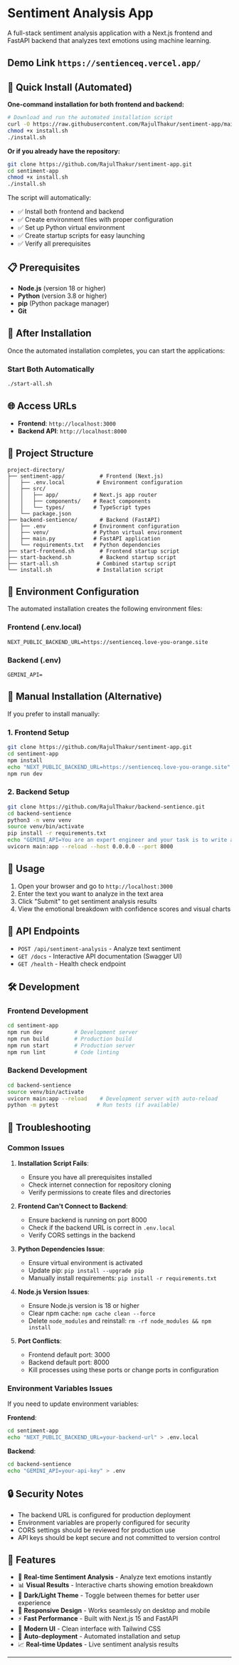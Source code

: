 # Sentiment Analysis App

A full-stack sentiment analysis application with a Next.js frontend and FastAPI backend that analyzes text emotions using machine learning.

## Demo Link ```https://sentienceq.vercel.app/```

## 🚀 Quick Install (Automated)

**One-command installation for both frontend and backend:**

```bash
# Download and run the automated installation script
curl -O https://raw.githubusercontent.com/RajulThakur/sentiment-app/main/install.sh
chmod +x install.sh
./install.sh
```

**Or if you already have the repository:**

```bash
git clone https://github.com/RajulThakur/sentiment-app.git
cd sentiment-app
chmod +x install.sh
./install.sh
```

The script will automatically:
- ✅ Install both frontend and backend
- ✅ Create environment files with proper configuration
- ✅ Set up Python virtual environment
- ✅ Create startup scripts for easy launching
- ✅ Verify all prerequisites

## 📋 Prerequisites

- **Node.js** (version 18 or higher)
- **Python** (version 3.8 or higher)
- **pip** (Python package manager)
- **Git**

## 🎯 After Installation

Once the automated installation completes, you can start the applications:

### **Start Both Automatically**
```bash
./start-all.sh
```

## 🌐 Access URLs

- **Frontend**: `http://localhost:3000`
- **Backend API**: `http://localhost:8000`

## 📁 Project Structure

```
project-directory/
├── sentiment-app/           # Frontend (Next.js)
│   ├── .env.local          # Environment configuration
│   ├── src/
│   │   ├── app/           # Next.js app router
│   │   ├── components/    # React components
│   │   └── types/         # TypeScript types
│   └── package.json
├── backend-sentience/       # Backend (FastAPI)
│   ├── .env               # Environment configuration
│   ├── venv/              # Python virtual environment
│   ├── main.py            # FastAPI application
│   └── requirements.txt   # Python dependencies
├── start-frontend.sh        # Frontend startup script
├── start-backend.sh         # Backend startup script
├── start-all.sh            # Combined startup script
└── install.sh              # Installation script
```

## 🔧 Environment Configuration

The automated installation creates the following environment files:

### **Frontend (.env.local)**
```
NEXT_PUBLIC_BACKEND_URL=https://sentienceq.love-you-orange.site
```

### **Backend (.env)**
```
GEMINI_API= 
```

## 📖 Manual Installation (Alternative)

If you prefer to install manually:

### 1. Frontend Setup
```bash
git clone https://github.com/RajulThakur/sentiment-app.git
cd sentiment-app
npm install
echo "NEXT_PUBLIC_BACKEND_URL=https://sentienceq.love-you-orange.site" > .env.local
npm run dev
```

### 2. Backend Setup
```bash
git clone https://github.com/RajulThakur/backend-sentience.git
cd backend-sentience
python3 -m venv venv
source venv/bin/activate
pip install -r requirements.txt
echo "GEMINI_API=You are an expert engineer and your task is to write a new file from scratch." > .env
uvicorn main:app --reload --host 0.0.0.0 --port 8000
```

## 🎨 Usage

1. Open your browser and go to `http://localhost:3000`
2. Enter the text you want to analyze in the text area
3. Click "Submit" to get sentiment analysis results
4. View the emotional breakdown with confidence scores and visual charts

## 🔗 API Endpoints

- `POST /api/sentiment-analysis` - Analyze text sentiment
- `GET /docs` - Interactive API documentation (Swagger UI)
- `GET /health` - Health check endpoint

## 🛠️ Development

### Frontend Development
```bash
cd sentiment-app
npm run dev          # Development server
npm run build        # Production build
npm run start        # Production server
npm run lint         # Code linting
```

### Backend Development
```bash
cd backend-sentience
source venv/bin/activate
uvicorn main:app --reload    # Development server with auto-reload
python -m pytest            # Run tests (if available)
```

## 🐛 Troubleshooting

### Common Issues

1. **Installation Script Fails**:
   - Ensure you have all prerequisites installed
   - Check internet connection for repository cloning
   - Verify permissions to create files and directories

2. **Frontend Can't Connect to Backend**:
   - Ensure backend is running on port 8000
   - Check if the backend URL is correct in `.env.local`
   - Verify CORS settings in the backend

3. **Python Dependencies Issue**:
   - Ensure virtual environment is activated
   - Update pip: `pip install --upgrade pip`
   - Manually install requirements: `pip install -r requirements.txt`

4. **Node.js Version Issues**:
   - Ensure Node.js version is 18 or higher
   - Clear npm cache: `npm cache clean --force`
   - Delete `node_modules` and reinstall: `rm -rf node_modules && npm install`

5. **Port Conflicts**:
   - Frontend default port: 3000
   - Backend default port: 8000
   - Kill processes using these ports or change ports in configuration

### Environment Variables Issues

If you need to update environment variables:

**Frontend**:
```bash
cd sentiment-app
echo "NEXT_PUBLIC_BACKEND_URL=your-backend-url" > .env.local
```

**Backend**:
```bash
cd backend-sentience
echo "GEMINI_API=your-api-key" > .env
```

## 🔒 Security Notes

- The backend URL is configured for production deployment
- Environment variables are properly configured for security
- CORS settings should be reviewed for production use
- API keys should be kept secure and not committed to version control

## 🌟 Features

- 🎯 **Real-time Sentiment Analysis** - Analyze text emotions instantly
- 📊 **Visual Results** - Interactive charts showing emotion breakdown
- 🌙 **Dark/Light Theme** - Toggle between themes for better user experience
- 📱 **Responsive Design** - Works seamlessly on desktop and mobile
- ⚡ **Fast Performance** - Built with Next.js 15 and FastAPI
- 🎨 **Modern UI** - Clean interface with Tailwind CSS
- 🔄 **Auto-deployment** - Automated installation and setup
- 📈 **Real-time Updates** - Live sentiment analysis results

---
